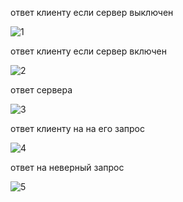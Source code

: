 ответ клиенту если сервер выключен

![1](https://github.com/user-attachments/assets/b52a035c-af48-403f-9a81-23ccdd02a1c9)

ответ клиенту если сервер включен

![2](https://github.com/user-attachments/assets/fb258c86-801a-4da7-a313-3f1cb783628d)

ответ сервера

![3](https://github.com/user-attachments/assets/16e2784a-ec43-45d3-9a3f-836192afa1ba)

ответ клиенту на на его запрос

![4](https://github.com/user-attachments/assets/21400023-bad5-41a8-9558-90f768ed067d)

ответ на неверный запрос

![5](https://github.com/user-attachments/assets/c12bef7b-4614-40b2-a60c-3aa160822749)
